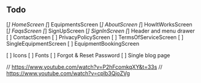 ## Todo
[*] HomeScreen
[*] EquipmentsScreen
[*] AboutScreen
[*] HowItWorksScreen
[*] FaqsScreen
[*] SignUpScreen
[*] SignInScreen
[*] Header and menu drawer
[ ] ContactScreen
[ ] PrivacyPolicyScreen
[ ] TermsOfServiceScreen
[ ] SingleEquipmentScreen
[ ] EquipmentBookingScreen

[ ] Icons
[ ] Fonts
[ ] Forgot  & Reset Password
[ ] Single blog page


// https://www.youtube.com/watch?v=P2hFcomkqXY&t=33s
// https://www.youtube.com/watch?v=cplb3QjoZVg